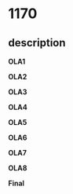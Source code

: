 # 1170

## description

**OLA1** 

**OLA2** 

**OLA3** 

**OLA4** 

**OLA5** 

**OLA6** 

**OLA7** 

**OLA8** 

**Final** 
